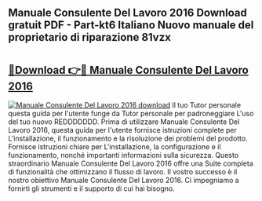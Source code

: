 ## Manuale Consulente Del Lavoro 2016 Download gratuit PDF - Part-kt6 Italiano Nuovo manuale del proprietario di riparazione 81vzx

# <h2><a href="http://dfbx06h.blite.top/?on=Manuale+Consulente+Del+Lavoro+2016">🔗Download 👉🔴 Manuale Consulente Del Lavoro 2016</a></h2>

[![Manuale Consulente Del Lavoro 2016 download](https://i.imgur.com/lujVjoI.png)](http://dfbx06h.blite.top/?on=Manuale+Consulente+Del+Lavoro+2016)
Il tuo Tutor personale questa guida per l'utente funge da Tutor personale per padroneggiare L'uso del tuo nuovo REDDDDDDD. Prima di utilizzare Manuale Consulente Del Lavoro 2016, questa guida per l'utente fornisce istruzioni complete per L'installazione, il funzionamento e la risoluzione dei problemi del prodotto. Fornisce istruzioni chiare per L'installazione, la configurazione e il funzionamento, nonché importanti informazioni sulla sicurezza. Questo straordinario Manuale Consulente Del Lavoro 2016 offre una Suite completa di funzionalità che ottimizzano il flusso di lavoro. Il vostro successo è il nostro obiettivo Manuale Consulente Del Lavoro 2016. Ci impegniamo a fornirti gli strumenti e il supporto di cui hai bisogno.
